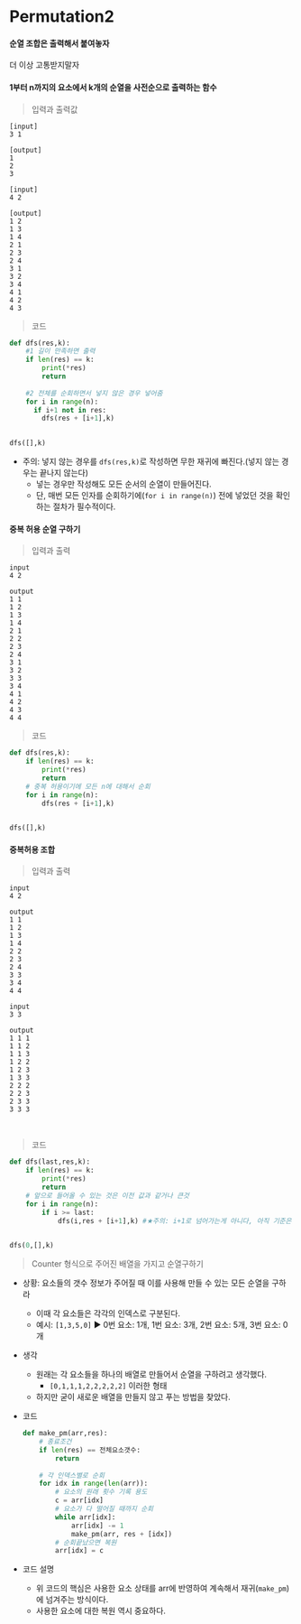 # Permutation2



#### 순열 조합은 출력해서 붙여놓자

더 이상 고통받지말자



#### 1부터 n까지의 요소에서 k개의 순열을 사전순으로 출력하는 함수 

> 입력과 출력값

```
[input]
3 1

[output]
1
2
3
```

```
[input]
4 2

[output]
1 2
1 3
1 4
2 1
2 3
2 4
3 1
3 2
3 4
4 1
4 2
4 3
```



> 코드

```python
def dfs(res,k):
    #1 길이 만족하면 출력
    if len(res) == k:
        print(*res)
        return
    
    #2 전체를 순회하면서 넣지 않은 경우 넣어줌
    for i in range(n):
      if i+1 not in res:
        dfs(res + [i+1],k)

        
dfs([],k)
```



* 주의: 넣지 않는 경우를 `dfs(res,k)`로 작성하면 무한 재귀에 빠진다.(넣지 않는 경우는 끝나지 않는다)
  * 넣는 경우만 작성해도 모든 순서의 순열이 만들어진다.
  * 단, 매번 모든 인자를 순회하기에(`for i in range(n)`) 전에 넣었던 것을 확인하는 절차가 필수적이다.





#### 중복 허용 순열 구하기 

> 입력과 출력

```
input
4 2

output
1 1
1 2
1 3
1 4
2 1
2 2
2 3
2 4
3 1
3 2
3 3
3 4
4 1
4 2
4 3
4 4
```







> 코드

```python
def dfs(res,k):
    if len(res) == k:
        print(*res)
        return
   	# 중복 허용이기에 모든 n에 대해서 순회
    for i in range(n):
        dfs(res + [i+1],k)

        
dfs([],k)      
```







#### 중복허용 조합

> 입력과 출력

```
input
4 2

output
1 1
1 2
1 3
1 4
2 2
2 3
2 4
3 3
3 4
4 4
```



```
input
3 3

output
1 1 1
1 1 2
1 1 3
1 2 2
1 2 3
1 3 3
2 2 2
2 2 3
2 3 3
3 3 3
```

​    



> 코드

```python
def dfs(last,res,k):
    if len(res) == k:
        print(*res)
        return
    # 앞으로 들어올 수 있는 것은 이전 값과 같거나 큰것
    for i in range(n):
        if i >= last:
            dfs(i,res + [i+1],k) #★주의: i+1로 넘어가는게 아니다, 아직 기준은 i

        
dfs(0,[],k)

```







> Counter 형식으로 주어진 배열을 가지고 순열구하기



* 상황: 요소들의 갯수 정보가 주어질 때 이를 사용해 만들 수 있는 모든 순열을 구하라
  * 이때 각 요소들은 각각의 인덱스로 구분된다.
  * 예시: `[1,3,5,0]` ▶ 0번 요소: 1개,  1번 요소: 3개,  2번 요소: 5개,  3번 요소: 0개



* 생각
  * 원래는 각 요소들을 하나의 배열로 만들어서 순열을 구하려고 생각했다.
    * `[0,1,1,1,2,2,2,2,2]` 이러한 형태
  * 하지만 굳이 새로운 배열을 만들지 않고 푸는 방법을 찾았다.     



* 코드

  ```python
  def make_pm(arr,res):
      # 종료조건
      if len(res) == 전체요소갯수:
          return 
      
      # 각 인덱스별로 순회
      for idx in range(len(arr)):
          # 요소의 원래 횟수 기록 용도
          c = arr[idx]
          # 요소가 다 떨어질 때까지 순회
          while arr[idx]:
              arr[idx] -= 1
              make_pm(arr, res + [idx])
          # 순회끝났으면 복원
          arr[idx] = c
  ```

  

* 코드 설명
  * 위 코드의 핵심은 사용한 요소 상태를 arr에 반영하여 계속해서 재귀(`make_pm`)에 넘겨주는 방식이다.
  * 사용한 요소에 대한 복원 역시 중요하다.

